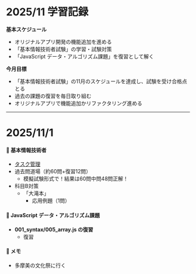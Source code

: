 # 2025/11 学習記録

**基本スケジュール**
*  オリジナルアプリ開発の機能追加を進める
*  「基本情報技術者試験」の学習・試験対策
*   「JavaScript データ・アルゴリズム課題」を復習として解く

**今月目標**

* 「基本情報技術者試験」の11月のスケジュールを達成し、試験を受け合格点とる
* 過去の課題の復習を毎日取り組む
* オリジナルアプリで機能追加かリファクタリング進める

***

# 2025/11/1
####  :seedling: 基本情報技術者
- [タスク管理](https://www.notion.so/20b0029c4d6c80ea943ae81d549c80d5?source=copy_link)
- 過去問道場（約60問+復習12問）
  - 模擬試験形式で！結果は60問中問48問正解！
- 科目B対策
  - 「大滝本」
    - 応用例題（1問）

#### :seedling: JavaScript データ・アルゴリズム課題
- **001_syntax/005_array.js の復習**
     - 復習

#### :seedling: **メモ**
- 多摩美の文化祭に行く
